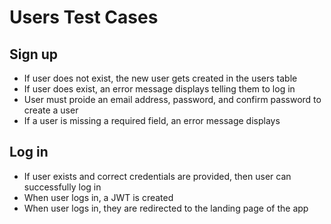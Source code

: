 # Users Test Cases

## Sign up
- If user does not exist, the new user gets created in the users table
- If user does exist, an error message displays telling them to log in
- User must proide an email address, password, and confirm password to create a user
- If a user is missing a required field, an error message displays

## Log in
- If user exists and correct credentials are provided, then user can successfully log in
- When user logs in, a JWT is created
- When user logs in, they are redirected to the landing page of the app
